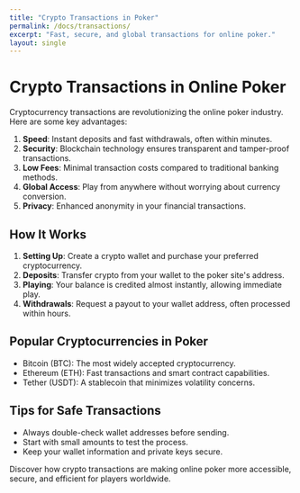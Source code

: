 ```yaml
---
title: "Crypto Transactions in Poker"
permalink: /docs/transactions/
excerpt: "Fast, secure, and global transactions for online poker."
layout: single
---
```


# Crypto Transactions in Online Poker

Cryptocurrency transactions are revolutionizing the online poker industry. Here are some key advantages:

1. **Speed**: Instant deposits and fast withdrawals, often within minutes.
2. **Security**: Blockchain technology ensures transparent and tamper-proof transactions.
3. **Low Fees**: Minimal transaction costs compared to traditional banking methods.
4. **Global Access**: Play from anywhere without worrying about currency conversion.
5. **Privacy**: Enhanced anonymity in your financial transactions.

## How It Works

1. **Setting Up**: Create a crypto wallet and purchase your preferred cryptocurrency.
2. **Deposits**: Transfer crypto from your wallet to the poker site's address.
3. **Playing**: Your balance is credited almost instantly, allowing immediate play.
4. **Withdrawals**: Request a payout to your wallet address, often processed within hours.

## Popular Cryptocurrencies in Poker

- Bitcoin (BTC): The most widely accepted cryptocurrency.
- Ethereum (ETH): Fast transactions and smart contract capabilities.
- Tether (USDT): A stablecoin that minimizes volatility concerns.

## Tips for Safe Transactions

- Always double-check wallet addresses before sending.
- Start with small amounts to test the process.
- Keep your wallet information and private keys secure.

Discover how crypto transactions are making online poker more accessible, secure, and efficient for players worldwide.
